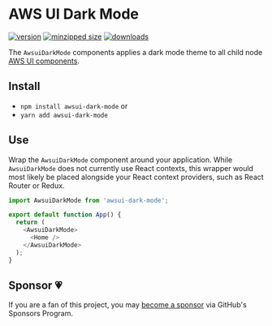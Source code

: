 # AWS UI Dark Mode

[![version](https://img.shields.io/npm/v/awsui-dark-mode.svg)](https://www.npmjs.com/package/awsui-dark-mode)
[![minzipped size](https://img.shields.io/bundlephobia/minzip/awsui-dark-mode.svg)](https://www.npmjs.com/package/awsui-dark-mode)
[![downloads](https://img.shields.io/npm/dt/awsui-dark-mode.svg)](https://www.npmjs.com/package/awsui-dark-mode)

The `AwsuiDarkMode` components applies a dark mode theme to all child node
[AWS UI components](https://www.npmjs.com/package/@awsui/components-react).

## Install

- `npm install awsui-dark-mode` or
- `yarn add awsui-dark-mode`

## Use

Wrap the `AwsuiDarkMode` component around your application. While
`AwsuiDarkMode` does not currently use React contexts, this wrapper would most
likely be placed alongside your React context providers, such as React Router or
Redux.

```javascript
import AwsuiDarkMode from 'awsui-dark-mode';

export default function App() {
  return (
    <AwsuiDarkMode>
      <Home />
    </AwsuiDarkMode>
  );
}
```

## Sponsor 💗

If you are a fan of this project, you may
[become a sponsor](https://github.com/sponsors/CharlesStover) via GitHub's
Sponsors Program.
